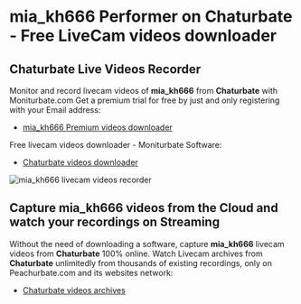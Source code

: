 # mia_kh666 Performer on Chaturbate - Free LiveCam videos downloader

## Chaturbate Live Videos Recorder

Monitor and record livecam videos of **mia_kh666** from **Chaturbate** with Moniturbate.com
Get a premium trial for free by just and only registering with your Email address:
* [mia_kh666 Premium videos downloader](https://moniturbate.com/request-demo-licence-key.html)

Free livecam videos downloader - Moniturbate Software:
* [Chaturbate videos downloader](https://moniturbate.com/moniturbate-download-software.html)

![mia_kh666 livecam videos recorder](https://peachurnet.com/templates/moniturbate-software.png)


## Capture mia_kh666 videos from the Cloud and watch your recordings on Streaming

Without the need of downloading a software, capture **mia_kh666** livecam videos from **Chaturbate** 100% online.
Watch Livecam archives from **Chaturbate** unlimitedly from thousands of existing recordings, only on Peachurbate.com and its websites network:
* [Chaturbate videos archives](https://peachurnet.com/)